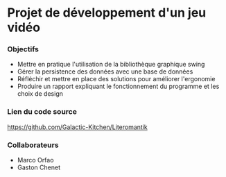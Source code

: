 # Projet de développement d'un jeu vidéo

### Objectifs
- Mettre en pratique l'utilisation de la bibliothèque graphique swing
- Gérer la persistence des données avec une base de données
- Réfléchir et mettre en place des solutions pour améliorer l'ergonomie
- Produire un rapport expliquant le fonctionnement du programme et les choix de design

### Lien du code source
<https://github.com/Galactic-Kitchen/Literomantik>

### Collaborateurs
- Marco Orfao
- Gaston Chenet